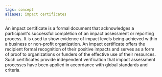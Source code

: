 ```yaml
---
tags: concept
aliases: impact certificates
---
```


An impact certificate is a formal document that acknowledges a participant's successful completion of an impact assessment or reporting process. It is used to show evidence of impact levels being achieved within a business or non-profit organization. An impact certificate offers the recipient formal recognition of their positive impacts and serves as a form of proof to organizations or funders of the effective use of their resources. Such certificates provide independent verification that impact assessment processes have been applied in accordance with global standards and criteria.